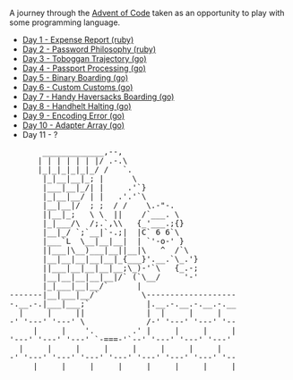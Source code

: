 
A journey through the [Advent of Code](https://adventofcode.com/2020/about) taken as an opportunity to play with some programming language.

- [Day 1 - Expense Report (ruby)](./1_expenses/README.md)
- [Day 2 - Password Philosophy (ruby)](./2_password_policy/README.md)
- [Day 3 - Toboggan Trajectory (go)](./3_toboggan_trajectory/README.md)
- [Day 4 - Passport Processing (go)](./4_passport_processing/README.md)
- [Day 5 - Binary Boarding (go)](./5_binary_boarding/README.md)
- [Day 6 - Custom Customs (go)](./6_custom_customs/README.md)
- [Day 7 - Handy Haversacks Boarding (go)](./7_handy_haversacks/README.md)
- [Day 8 - Handhelt Halting (go)](./8_handhelt_halting/README.md)
- [Day 9 - Encoding Error (go)](./9_encoding_error/README.md)
- [Day 10 - Adapter Array (go)](./10_adapter_array/README.md)
- Day 11 - ?

<pre>
       _____________,--,
      | | | | | | |/ .-.\ 
      |_|_|_|_|_|_/ /   `.
       |_|__|__|_; |      \
       |___|__|_/| |     .'`}
       |_|__|__/ | |   .'.'`\
       |__|__|/  ; ;  / /    \.-"-.
       ||__|_;   \ \  ||    /`___. \
       |_|___/\  /;.`,\\   {_'___.;{}
       |__|_/ `;`__|`-.;|  |C` 6 6`\
       |___`L  \__|__|__|  | `'-o-' }
       ||___|\__)___|__||__|\   ^  /`\
       |__|__|__|__|__|_{___}'.__.`\_.'}
       ||___|__|__|__|__;\_)-'`\   {_.-;
       |__|__|__|__|__|/` (`\__/     '-'
       |_|___|__|__/`      |
-------|__|___|__/`         \-------------------
-.__.-.|___|___;`            |.__.-.__.-.__.-.__
  |     |     ||             |  |     |     |
-' '---' '---' \             /-' '---' '---' '--
     |     |    '.        .' |     |     |     |
'---' '---' '---' `-===-'`--' '---' '---' '---'
  |     |     |     |     |     |     |     |
-' '---' '---' '---' '---' '---' '---' '---' '--
     |     |     |     |     |     |     |     |
</pre>
